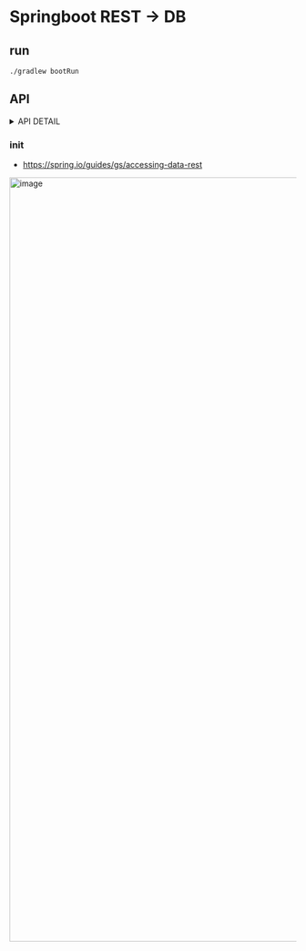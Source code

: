 # Springboot REST -> DB

## run
```
./gradlew bootRun
```
## API
<details>
     <summary>API DETAIL</summary>

### select API
```
$ curl -I http://localhost:8080/people
HTTP/1.1 204
Vary: Origin
Vary: Access-Control-Request-Method
Vary: Access-Control-Request-Headers
Link: <http://localhost:8080/people>;rel="self",<http://localhost:8080/profile/people>;rel="profile",<http://localhost:8080/people/search>;rel="search"
Date: Wed, 06 Mar 2024 02:47:14 GMT

$ curl http://localhost:8080/people
{
  "_embedded" : {
    "people" : [ ]
  },
  "_links" : {
    "self" : {
      "href" : "http://localhost:8080/people?page=0&size=20"
    },
    "profile" : {
      "href" : "http://localhost:8080/profile/people"
    },
    "search" : {
      "href" : "http://localhost:8080/people/search"
    }
  },
  "page" : {
    "size" : 20,
    "totalElements" : 0,
    "totalPages" : 0,
    "number" : 0
  }
}%

$ curl http://localhost:8080/people/1
{
  "firstName" : "Frodo",
  "lastName" : "Baggins",
  "_links" : {
    "self" : {
      "href" : "http://localhost:8080/people/1"
    },
    "person" : {
      "href" : "http://localhost:8080/people/1"
    }
  }
}%
```

### insert API
```
$ curl -i -H "Content-Type:application/json" -d '{"firstName": "Frodo", "lastName": "Baggins"}' http://localhost:8080/people
HTTP/1.1 201
Vary: Origin
Vary: Access-Control-Request-Method
Vary: Access-Control-Request-Headers
Location: http://localhost:8080/people/1
Content-Type: application/hal+json
Transfer-Encoding: chunked
Date: Wed, 06 Mar 2024 02:50:04 GMT

{
  "firstName" : "Frodo",
  "lastName" : "Baggins",
  "_links" : {
    "self" : {
      "href" : "http://localhost:8080/people/1"
    },
    "person" : {
      "href" : "http://localhost:8080/people/1"
    }
  }
}%
```

</details>

### init
- https://spring.io/guides/gs/accessing-data-rest
<img width="1341" alt="image" src="https://github.com/pySatellite/restdb/assets/87309910/9a45696b-399e-4551-aa0b-ec24fc9f82e5">
